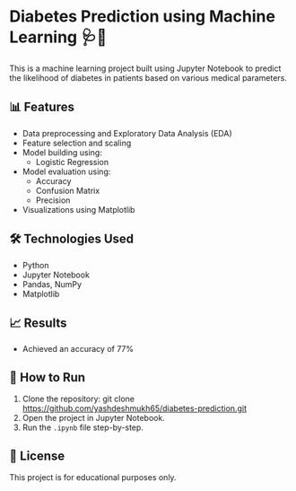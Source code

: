 # Diabetes Prediction using Machine Learning 🩺🤖

This is a machine learning project built using Jupyter Notebook to predict the likelihood of diabetes in patients based on various medical parameters.

## 📊 Features
- Data preprocessing and Exploratory Data Analysis (EDA)
- Feature selection and scaling
- Model building using:
  - Logistic Regression
- Model evaluation using:
  - Accuracy
  - Confusion Matrix
  - Precision
- Visualizations using Matplotlib

## 🛠️ Technologies Used
- Python
- Jupyter Notebook
- Pandas, NumPy
- Matplotlib

## 📈 Results
- Achieved an accuracy of 77%

## 📁 How to Run
1. Clone the repository:
   git clone https://github.com/yashdeshmukh65/diabetes-prediction.git
2. Open the project in Jupyter Notebook.
3. Run the `.ipynb` file step-by-step.

## 📄 License
This project is for educational purposes only.

